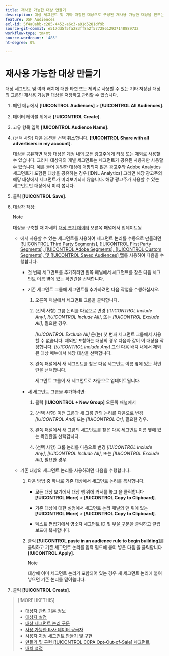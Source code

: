 ```yaml
---
title: 재사용 가능한 대상 만들기
description: 대상 세그먼트 및 기타 저장된 대상으로 구성된 재사용 가능한 대상을 만드는 방법을 알아봅니다.
feature: DSP Audiences
exl-id: 5f4a0abb-c285-4452-a6c3-a91d5281df9b
source-git-commit: e517dd5f5fa283ff8a2f57728612937148889732
workflow-type: tm+mt
source-wordcount: '485'
ht-degree: 0%

---
```


# 재사용 가능한 대상 만들기

<!-- "Saved audience" is used in UI (where?), but "saved" is a state, not a type. "Reusable audience" sounds better in a description. "Audience template" isn't right, either, since it implies you can edit it on the fly to create a new, different audience. Some other term? -->

대상 세그먼트 및 여러 배치에 대한 타겟 또는 제외로 사용할 수 있는 기타 저장된 대상의 그룹인 재사용 가능한 대상을 저장하고 관리할 수 있습니다.

1. 메인 메뉴에서 **[!UICONTROL Audiences]** > **[!UICONTROL All Audiences]**.

1. 데이터 테이블 위에서 **[!UICONTROL Create]**.

1. 고유 항목 입력 **[!UICONTROL Audience Name]**.

1. (선택 사항) 다음 옵션을 선택 취소합니다. **[!UICONTROL Share with all advertisers in my account]**.

   대상을 공유하면 해당 대상은 계정 내의 모든 광고주에게 타겟 또는 제외로 사용할 수 있습니다. 그러나 대상자의 개별 세그먼트는 세그먼트가 공유된 사용자만 사용할 수 있습니다. 예를 들어 동일한 대상에 매핑되지 않은 광고주와 Adobe Analytics 세그먼트가 포함된 대상을 공유하는 경우 [!DNL Analytics] 그러면 해당 광고주의 해당 대상에서 세그먼트가 미리보기되지 않습니다. 해당 광고주가 사용할 수 있는 세그먼트만 대상에서 미리 봅니다.

1. 클릭 **[!UICONTROL Save]**.

1. 대상자 작성:

   >[!NOTE]
   >
   >대상을 구축할 때 자세히 [대상 크기 데이터](audience-about.md) 오른쪽 패널에서 업데이트됨

   * 에서 사용할 수 있는 세그먼트를 사용하여 세그먼트 논리를 수동으로 만들려면 [[!UICONTROL Third Party Segments], [!UICONTROL First Party Segments], [!UICONTROL Adobe Segments], [!UICONTROL Custom Segments], 및 [!UICONTROL Saved Audiences] 탭](audience-settings.md)를 사용하여 다음을 수행합니다.

      * 첫 번째 세그먼트를 추가하려면 왼쪽 패널에서 세그먼트를 찾은 다음 세그먼트 이름 옆에 있는 확인란을 선택합니다.

      * 기존 세그먼트 그룹에 세그먼트를 추가하려면 다음 작업을 수행하십시오.

         1. 오른쪽 패널에서 세그먼트 그룹을 클릭합니다.

         1. (선택 사항) 그룹 논리를 다음으로 변경 *[!UICONTROL Include Any]*, *[!UICONTROL Include All]*, 또는 *[!UICONTROL Exclude All]*, 필요한 경우.

            *[!UICONTROL Exclude All]* 은(는) 첫 번째 세그먼트 그룹에서 사용할 수 없습니다. 제외만 포함하는 대상의 경우 다음과 같이 이 대상을 작성합니다. *[!UICONTROL Include Any]* 그런 다음 배치 내에서 제외된 대상 메뉴에서 해당 대상을 선택합니다.

         1. 왼쪽 패널에서 새 세그먼트를 찾은 다음 세그먼트 이름 옆에 있는 확인란을 선택합니다.

            세그먼트 그룹이 새 세그먼트로 자동으로 업데이트됩니다.

      * 새 세그먼트 그룹을 추가하려면:

         1. 클릭 **[!UICONTROL + New Group]** 오른쪽 패널에서

         1. (선택 사항) 이전 그룹과 새 그룹 간의 논리를 다음으로 변경 *[!UICONTROL And]* 또는 *[!UICONTROL Or]*, 필요한 경우.

         1. 왼쪽 패널에서 새 그룹의 세그먼트를 찾은 다음 세그먼트 이름 옆에 있는 확인란을 선택합니다.

         1. (선택 사항) 그룹 논리를 다음으로 변경 *[!UICONTROL Include Any]*, *[!UICONTROL Include All]*, 또는 *[!UICONTROL Exclude All]*, 필요한 경우.

   * 기존 대상의 세그먼트 논리를 사용하려면 다음을 수행합니다.

      1. 다음 방법 중 하나로 기존 대상에서 세그먼트 논리를 복사합니다.

         * 모든 대상 보기에서 대상 행 위에 커서를 놓고 을 클릭합니다 **[!UICONTROL More]** > **[!UICONTROL Copy to Clipboard]**.

         * 기존 대상에 대한 설정에서 세그먼트 논리 패널의 맨 위에 있는 **[!UICONTROL More]** > **[!UICONTROL Copy to Clipboard]**.

         * 텍스트 편집기에서 영숫자 세그먼트 ID 및 [부울 구문](audience-segment-logic-syntax.md)을 클릭하고 클립보드에 복사합니다.

      1. 클릭 **[!UICONTROL paste in an audience rule to begin building]**&#x200B;를 클릭하고 기존 세그먼트 논리를 입력 필드에 붙여 넣은 다음 을 클릭합니다 **[!UICONTROL Apply]**.

         >[!NOTE]
         >
         >대상에 이미 세그먼트 논리가 포함되어 있는 경우 새 세그먼트 논리에 붙여넣으면 기존 논리를 덮어씁니다.

1. 클릭 **[!UICONTROL Create]**.

>[!MORELIKETHIS]
>
>* [대상자 관리 기본 정보](audience-about.md)
>* [대상자 설정](audience-settings.md)
>* [대상 세그먼트 논리 구문](audience-segment-logic-syntax.md)
>* [사용 가능한 타사 데이터 공급자](third-party-data-providers.md)
>* [사용자 지정 세그먼트 만들기 및 구현](custom-segment-create.md)
>* [만들기 및 구현 [!UICONTROL CCPA Opt-Out-of-Sale] 세그먼트](ccpa-opt-out-segment-create.md)
>* [배치 설정](/help/dsp/campaign-management/placements/placement-settings.md)
